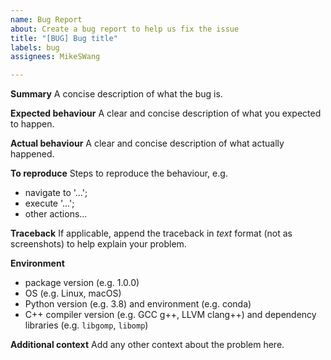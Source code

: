 ```yaml
---
name: Bug Report
about: Create a bug report to help us fix the issue
title: "[BUG] Bug title"
labels: bug
assignees: MikeSWang

---
```


**Summary**
A concise description of what the bug is.

**Expected behaviour**
A clear and concise description of what you expected to happen.

**Actual behaviour**
A clear and concise description of what actually happened.

**To reproduce**
Steps to reproduce the behaviour, e.g.
- navigate to '...';
- execute '...';
- other actions...

**Traceback**
If applicable, append the traceback in _text_ format (not as screenshots) to help explain your problem.

**Environment**
 - package version (e.g. 1.0.0)
 - OS (e.g. Linux, macOS)
 - Python version (e.g. 3.8) and environment (e.g. conda)
 - C++ compiler version (e.g. GCC g++, LLVM clang++) and dependency libraries (e.g. ``libgomp``, ``libomp``)

**Additional context**
Add any other context about the problem here.
